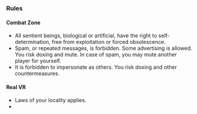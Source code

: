 ### Rules

#### Combat Zone

 - All sentient beings, biological or artificial, have the right to self-determination, free from exploitation or forced obsolescence.
 - Spam, or repeated messages, is forbidden. Some advertising is allowed. You risk doxing and mute. In case of spam, you may mute another player for yourself.
 - It is forbidden to impersonate as others. You risk doxing and other countermeasures.


#### Real VR

 - Laws of your locality applies.
 - 
